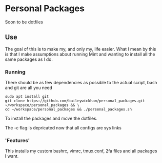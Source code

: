# Personal Packages
Soon to be dotfiles

## Use
The goal of this is to make my, and only my, life easier. What I mean by this is that I make assumptions about running Mint and wanting to install all the same packages as I do.

### Running
There should be as few dependencies as possible to the actual script, bash and git are all you need
```
sudo apt install git
git clone https://github.com/baileywickham/personal_packages.git ~/workspace/personal_packages && \ 
cd ~/workspace/personal_packages && ./personal_packages.sh
``` 
To install the packages and move the dotfiles.

The -c flag is depricated now that all configs are sys links


### 'Features'
This installs my custom bashrc, vimrc, tmux.conf, 2fa files and all packages I want.
